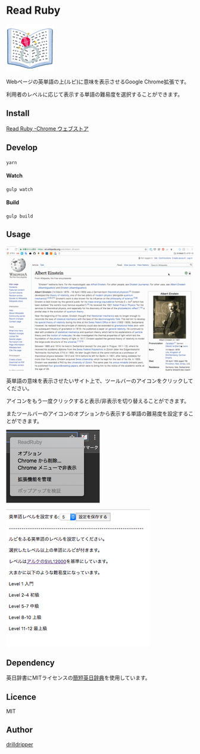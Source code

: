 Read Ruby
====

![icon](docs/read-ruby.png)


Webページの英単語の上(ルビ)に意味を表示させるGoogle Chrome拡張です。

利用者のレベルに応じて表示する単語の難易度を選択することができます。

## Install
[Read Ruby -Chrome ウェブストア](https://chrome.google.com/webstore/detail/read-ruby/halocbmjecniinhbckbcgcpiepokahak/related?hl=ja)

## Develop
`yarn`

#### Watch

`gulp watch`

#### Build
`gulp build`


## Usage

![option-pages](docs/ein.gif)

英単語の意味を表示させたいサイト上で、ツールバーのアイコンをクリックしてください。



アイコンをもう一度クリックすると表示/非表示を切り替えることができます。

またツールバーのアイコンのオプションから表示する単語の難易度を設定することができます。


![option-toolbar](docs/option-toolbar.png)


![option-pages](docs/option-pages.png)



## Dependency
英日辞書にMITライセンスの[簡短英日辞典](https://github.com/gunyarakun/kantan-ej-dictionary)を使用しています。


## Licence
MIT

## Author

[drilldripper](https://github.com/DrillDripper)